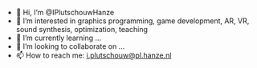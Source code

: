 - 👋 Hi, I’m @IPlutschouwHanze
- 👀 I’m interested in graphics programming, game development, AR, VR, sound synthesis, optimization, teaching
- 🌱 I’m currently learning ...
- 💞️ I’m looking to collaborate on ...
- 📫 How to reach me: i.plutschouw@pl.hanze.nl

<!---
IPlutschouwHanze/IPlutschouwHanze is a ✨ special ✨ repository because its `README.md` (this file) appears on your GitHub profile.
You can click the Preview link to take a look at your changes.
--->
